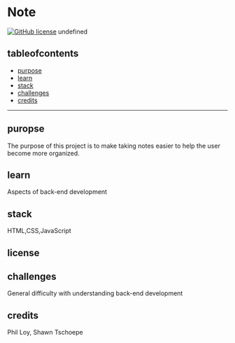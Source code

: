 # Note
  [![GitHub license](https://img.shields.io/badge/license-MIT-blue.svg)](undefined)
  undefined
  ## tableofcontents
  * [purpose](#purpose)
  * [learn](#learn)
  * [stack](#stack)
  * [challenges](#challenges)
  * [credits](#credits)

  ---
  ## puropse
  The purpose of this project is to make taking notes easier to help the user become more organized.
  ## learn
  Aspects of back-end development
  ## stack
  HTML,CSS,JavaScript
  ## license
  
  ## challenges
  General difficulty with understanding back-end development
  ## credits
  Phil Loy, Shawn Tschoepe
